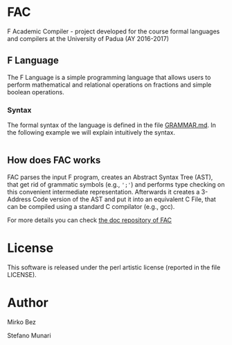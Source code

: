 # FAC
F Academic Compiler - project developed for the course formal languages and 
compilers at the University of Padua (AY 2016-2017)

## F Language
The F Language is a simple programming language that allows users to
perform mathematical and relational operations on fractions and
simple boolean operations.

### Syntax
The formal syntax of the language is defined in the file [GRAMMAR.md](GRAMMAR.md).
In the following example we will explain intuitively the syntax.

```C

```

## How does FAC works
FAC parses the input F program, creates an Abstract
Syntax Tree (AST), that get rid of grammatic symbols (e.g., `';'`)
and performs type checking on this convenient intermediate representation.
Afterwards it creates a 3-Address Code version of the AST and
put it into an equivalent C File, that can be compiled using a standard
C compilator (e.g., gcc). 

For more details you can check 
[the doc repository of FAC](https://github.com/StefanoMunari/FAC-docs)



# License
This software is released under the perl artistic license (reported in the file LICENSE).

# Author 
Mirko Bez

Stefano Munari
